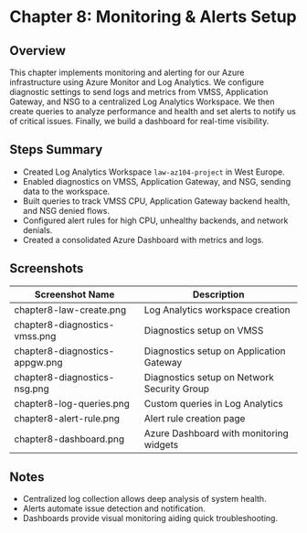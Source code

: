 # Chapter 8: Monitoring & Alerts Setup

## Overview

This chapter implements monitoring and alerting for our Azure infrastructure using Azure Monitor and Log Analytics. We configure diagnostic settings to send logs and metrics from VMSS, Application Gateway, and NSG to a centralized Log Analytics Workspace. We then create queries to analyze performance and health and set alerts to notify us of critical issues. Finally, we build a dashboard for real-time visibility.

## Steps Summary

- Created Log Analytics Workspace `law-az104-project` in West Europe.
- Enabled diagnostics on VMSS, Application Gateway, and NSG, sending data to the workspace.
- Built queries to track VMSS CPU, Application Gateway backend health, and NSG denied flows.
- Configured alert rules for high CPU, unhealthy backends, and network denials.
- Created a consolidated Azure Dashboard with metrics and logs.

## Screenshots

| Screenshot Name               | Description                                |
|-------------------------------|--------------------------------------------|
| chapter8-law-create.png       | Log Analytics workspace creation           |
| chapter8-diagnostics-vmss.png | Diagnostics setup on VMSS                  |
| chapter8-diagnostics-appgw.png| Diagnostics setup on Application Gateway   |
| chapter8-diagnostics-nsg.png  | Diagnostics setup on Network Security Group|
| chapter8-log-queries.png      | Custom queries in Log Analytics            |
| chapter8-alert-rule.png       | Alert rule creation page                   |
| chapter8-dashboard.png        | Azure Dashboard with monitoring widgets    |

## Notes

- Centralized log collection allows deep analysis of system health.
- Alerts automate issue detection and notification.
- Dashboards provide visual monitoring aiding quick troubleshooting.
